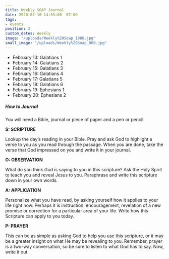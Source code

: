 ```yaml
---
title: Weekly SOAP Journal
date: 2020-05-16 14:39:00 -07:00
tags:
- events
position: 2
custom_dates: Weekly
image: "/uploads/Weekly%20Soap_1080.jpg"
small_image: "/uploads/Weekly%20Soap_960.jpg"
---
```


* February 13: Galatians 1
* February 14: Galatians 2
* February 15: Galatians 3
* February 16: Galatians 4
* February 17: Galatians 5
* February 18: Galatians 6
* February 19: Ephesians 1
* February 20: Ephesians 2

##### How to Journal

You will need a Bible, journal or piece of paper and a pen or pencil.

**S: SCRIPTURE**

Lookup the day’s reading in your Bible. Pray and ask God to highlight a verse to you as you read through the passage. When you are done, take the verse that God impressed on you and write it in your journal.

**O: OBSERVATION**

What do you think God is saying to you in this scripture? Ask the Holy Spirit to teach you and reveal Jesus to you. Paraphrase and write this scripture down in your own words.

**A: APPLICATION**

Personalize what you have read, by asking yourself how it applies to your life right now. Perhaps it is instruction, encouragement, revelation of a new promise or correction for a particular area of your life. Write how this Scripture can apply to you today.

**P: PRAYER**

This can be as simple as asking God to help you use this scripture, or it may be a greater insight on what He may be revealing to you. Remember, prayer is a two-way conversation, so be sure to listen to what God has to say. Now, write it out.